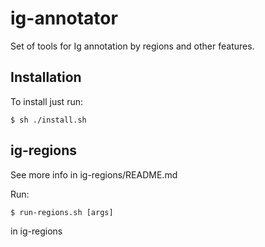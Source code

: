 ig-annotator
============

Set of tools for Ig annotation by regions and other features.

Installation
------------

To install just run:

```
$ sh ./install.sh
```

ig-regions
----------

See more info in ig-regions/README.md

Run:
```
$ run-regions.sh [args]
```
in ig-regions